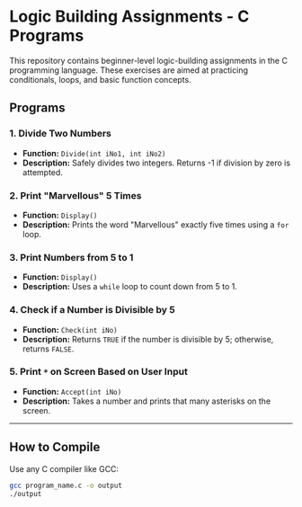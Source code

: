 # Logic Building Assignments - C Programs

This repository contains beginner-level logic-building assignments in the C programming language. These exercises are aimed at practicing conditionals, loops, and basic function concepts.

## Programs

### 1. Divide Two Numbers

- **Function:** `Divide(int iNo1, int iNo2)`
- **Description:** Safely divides two integers. Returns -1 if division by zero is attempted.

### 2. Print "Marvellous" 5 Times

- **Function:** `Display()`
- **Description:** Prints the word "Marvellous" exactly five times using a `for` loop.

### 3. Print Numbers from 5 to 1

- **Function:** `Display()`
- **Description:** Uses a `while` loop to count down from 5 to 1.

### 4. Check if a Number is Divisible by 5

- **Function:** `Check(int iNo)`
- **Description:** Returns `TRUE` if the number is divisible by 5; otherwise, returns `FALSE`.

### 5. Print `*` on Screen Based on User Input

- **Function:** `Accept(int iNo)`
- **Description:** Takes a number and prints that many asterisks on the screen.

---

## How to Compile

Use any C compiler like GCC:

```bash
gcc program_name.c -o output
./output
```
